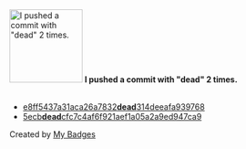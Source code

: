 <img src="https://github.com/my-badges/my-badges/blob/master/src/all-badges/dead-commit/dead-commit.png?raw=true" alt="I pushed a commit with &quot;dead&quot; 2 times." title="I pushed a commit with &quot;dead&quot; 2 times." width="128">
<strong>I pushed a commit with &quot;dead&quot; 2 times.</strong>
<br><br>

- <a href="https://github.com/p0dalirius/volatility3-symbols/commit/e8ff5437a31aca26a7832dead314deeafa939768">e8ff5437a31aca26a7832<strong>dead</strong>314deeafa939768</a>
- <a href="https://github.com/p0dalirius/Coercer/commit/5ecbdeadcfc7c4af6f921aef1a05a2a9ed947ca9">5ecb<strong>dead</strong>cfc7c4af6f921aef1a05a2a9ed947ca9</a>


Created by <a href="https://github.com/my-badges/my-badges">My Badges</a>